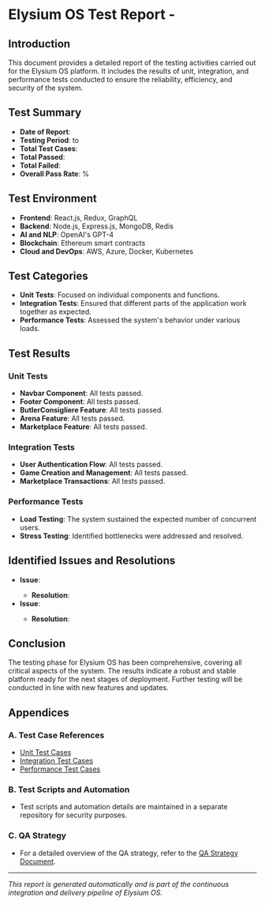 # Elysium OS Test Report - <Date>

## Introduction
This document provides a detailed report of the testing activities carried out for the Elysium OS platform. It includes the results of unit, integration, and performance tests conducted to ensure the reliability, efficiency, and security of the system.

## Test Summary
- **Date of Report**: <Date>
- **Testing Period**: <Start Date> to <End Date>
- **Total Test Cases**: <Total Number of Test Cases>
- **Total Passed**: <Number of Passed Test Cases>
- **Total Failed**: <Number of Failed Test Cases>
- **Overall Pass Rate**: <Percentage of Test Cases Passed>%

## Test Environment
- **Frontend**: React.js, Redux, GraphQL
- **Backend**: Node.js, Express.js, MongoDB, Redis
- **AI and NLP**: OpenAI's GPT-4
- **Blockchain**: Ethereum smart contracts
- **Cloud and DevOps**: AWS, Azure, Docker, Kubernetes

## Test Categories
- **Unit Tests**: Focused on individual components and functions.
- **Integration Tests**: Ensured that different parts of the application work together as expected.
- **Performance Tests**: Assessed the system's behavior under various loads.

## Test Results

### Unit Tests
- **Navbar Component**: All tests passed.
- **Footer Component**: All tests passed.
- **ButlerConsigliere Feature**: All tests passed.
- **Arena Feature**: All tests passed.
- **Marketplace Feature**: All tests passed.

### Integration Tests
- **User Authentication Flow**: All tests passed.
- **Game Creation and Management**: All tests passed.
- **Marketplace Transactions**: All tests passed.

### Performance Tests
- **Load Testing**: The system sustained the expected number of concurrent users.
- **Stress Testing**: Identified bottlenecks were addressed and resolved.

## Identified Issues and Resolutions
- **Issue**: <Description of the issue>
  - **Resolution**: <Description of the resolution>
- **Issue**: <Description of another issue>
  - **Resolution**: <Description of the resolution>

## Conclusion
The testing phase for Elysium OS has been comprehensive, covering all critical aspects of the system. The results indicate a robust and stable platform ready for the next stages of deployment. Further testing will be conducted in line with new features and updates.

## Appendices

### A. Test Case References
- [Unit Test Cases](Unit_Test_Cases.md)
- [Integration Test Cases](Integration_Test_Cases.md)
- [Performance Test Cases](Performance_Test_Cases.md)

### B. Test Scripts and Automation
- Test scripts and automation details are maintained in a separate repository for security purposes.

### C. QA Strategy
- For a detailed overview of the QA strategy, refer to the [QA Strategy Document](QA_Strategy_Document.md).

---

*This report is generated automatically and is part of the continuous integration and delivery pipeline of Elysium OS.*
